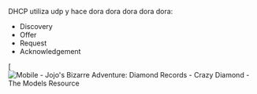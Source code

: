 
DHCP utiliza udp y hace dora dora dora dora dora:

* Discovery
* Offer
* Request
* Acknowledgement

[![Mobile - Jojo's Bizarre Adventure: Diamond Records - Crazy Diamond - The  Models Resource](https://www.models-resource.com/resources/big_icons/32/31147.png?updated=1556440592)